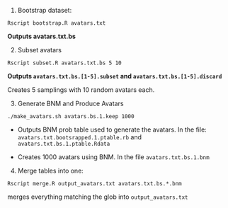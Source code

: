 
1. Bootstrap dataset:

  ``` 
  Rscript bootstrap.R avatars.txt
  ```
  **Outputs avatars.txt.bs**

2. Subset avatars 

  ```
  Rscript subset.R avatars.txt.bs 5 10
  ```

  **Outputs `avatars.txt.bs.[1-5].subset` and
  `avatars.txt.bs.[1-5].discard`**

  Creates 5 samplings with 10 random avatars each.

3. Generate BNM and Produce Avatars 

  ```
  ./make_avatars.sh avatars.bs.1.keep 1000
  ```

  - Outputs BNM prob table used to generate the avatars. In the file:
  `avatars.txt.bootsrapped.1.ptable.rb` and 
  `avatars.txt.bs.1.ptable.Rdata`

  - Creates 1000 avatars using BNM. In the file `avatars.txt.bs.1.bnm `



4. Merge tables into one:

  ```
  Rscript merge.R output_avatars.txt avatars.txt.bs.*.bnm
  ```

  merges everything matching the glob into `output_avatars.txt`
